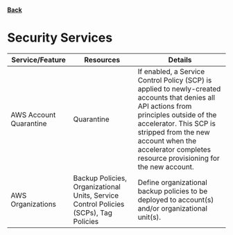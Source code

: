 #### [Back](./README.md)

# Security Services

| Service/Feature | Resources | Details | 
| --------------- | --------- | ------- |
| AWS Account Quarantine    | Quarantine | If enabled, a Service Control Policy (SCP) is applied to newly-created accounts that denies all API actions from principles outside of the accelerator. This SCP is stripped from the new account when the accelerator completes resource provisioning for the new account.
| AWS Organizations         | Backup Policies, Organizational Units, Service Control Policies (SCPs), Tag Policies | Define organizational backup policies to be deployed to account(s) and/or organizational unit(s).
